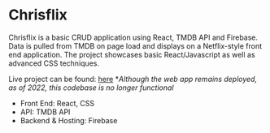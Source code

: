 # Chrisflix 
Chrisflix is a basic CRUD application using React, TMDB API and Firebase. Data is pulled from TMDB on page load and displays on a Netflix-style front end application. The project showcases basic React/Javascript as well as advanced CSS techniques. 

Live project can be found: [here](https://chrisflix-af30a.web.app/)
**Although the web app remains deployed, as of 2022, this codebase is no longer functional* 

- Front End: React, CSS
- API: TMDB API
- Backend & Hosting: Firebase